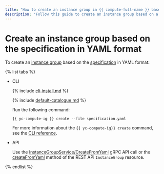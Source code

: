 ```yaml
---
title: "How to create an instance group in {{ compute-full-name }} based on a YAML specification"
description: "Follow this guide to create an instance group based on a YAML specification."
---
```


# Create an instance group based on the specification in YAML format

To create an [instance group](../../concepts/instance-groups/index.md) based on the [specification](../../concepts/instance-groups/specification.md) in YAML format:

{% list tabs %}

- CLI

   {% include [cli-install.md](../../../_includes/cli-install.md) %}

   {% include [default-catalogue.md](../../../_includes/default-catalogue.md) %}

   Run the following command:

   ```
   {{ yc-compute-ig }} create --file specification.yaml
   ```

   For more information about the `{{ yc-compute-ig}} create` command, see the [CLI reference](../../../cli/cli-ref/managed-services/compute/instance-group/create.md).

- API

   Use the [InstanceGroupService/CreateFromYaml](../../api-ref/grpc/instance_group_service.md#CreateFromYaml) gRPC API call or the [createFromYaml](../../api-ref/InstanceGroup/createFromYaml.md) method of the REST API `InstanceGroup` resource.

{% endlist %}